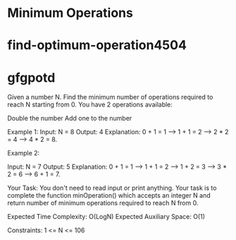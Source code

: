 # Minimum Operations
# find-optimum-operation4504
# gfgpotd


Given a number N. Find the minimum number of operations required to reach N starting from 0. You have 2 operations available:

Double the number
Add one to the number


Example 1:
Input:
N = 8
Output: 4
Explanation: 
0 + 1 = 1 --> 1 + 1 = 2 --> 2 * 2 = 4 --> 4 * 2 = 8.


Example 2:

Input: 
N = 7
Output: 5
Explanation: 
0 + 1 = 1 --> 1 + 1 = 2 --> 1 + 2 = 3 --> 3 * 2 = 6 --> 6 + 1 = 7.


Your Task:
You don't need to read input or print anything. Your task is to complete the function minOperation() which accepts an integer N and return number of minimum operations required to reach N from 0.

Expected Time Complexity: O(LogN)
Expected Auxiliary Space: O(1)

Constraints:
1 <= N <= 106